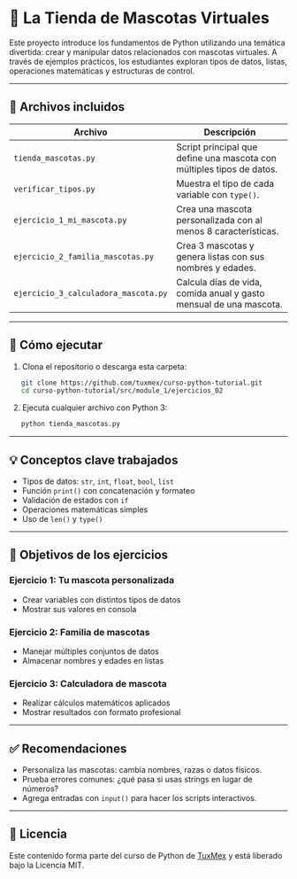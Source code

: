 # 🐾 La Tienda de Mascotas Virtuales

Este proyecto introduce los fundamentos de Python utilizando una temática divertida: crear y manipular datos relacionados con mascotas virtuales. A través de ejemplos prácticos, los estudiantes exploran tipos de datos, listas, operaciones matemáticas y estructuras de control.

---

## 📁 Archivos incluidos

| Archivo                               | Descripción                                                                 |
|--------------------------------------|-----------------------------------------------------------------------------|
| `tienda_mascotas.py`                 | Script principal que define una mascota con múltiples tipos de datos.       |
| `verificar_tipos.py`                 | Muestra el tipo de cada variable con `type()`.                              |
| `ejercicio_1_mi_mascota.py`          | Crea una mascota personalizada con al menos 8 características.              |
| `ejercicio_2_familia_mascotas.py`    | Crea 3 mascotas y genera listas con sus nombres y edades.                  |
| `ejercicio_3_calculadora_mascota.py` | Calcula días de vida, comida anual y gasto mensual de una mascota.          |

---

## 🚀 Cómo ejecutar

1. Clona el repositorio o descarga esta carpeta:
```bash
   git clone https://github.com/tuxmex/curso-python-tutorial.git
   cd curso-python-tutorial/src/module_1/ejercicios_02
````

2. Ejecuta cualquier archivo con Python 3:

```bash
   python tienda_mascotas.py
```

---

## 💡 Conceptos clave trabajados

* Tipos de datos: `str`, `int`, `float`, `bool`, `list`
* Función `print()` con concatenación y formateo
* Validación de estados con `if`
* Operaciones matemáticas simples
* Uso de `len()` y `type()`

---

## 🎯 Objetivos de los ejercicios

### Ejercicio 1: Tu mascota personalizada

* Crear variables con distintos tipos de datos
* Mostrar sus valores en consola

### Ejercicio 2: Familia de mascotas

* Manejar múltiples conjuntos de datos
* Almacenar nombres y edades en listas

### Ejercicio 3: Calculadora de mascota

* Realizar cálculos matemáticos aplicados
* Mostrar resultados con formato profesional

---

## ✅ Recomendaciones

* Personaliza las mascotas: cambia nombres, razas o datos físicos.
* Prueba errores comunes: ¿qué pasa si usas strings en lugar de números?
* Agrega entradas con `input()` para hacer los scripts interactivos.

---

## 📜 Licencia

Este contenido forma parte del curso de Python de [TuxMex](https://github.com/tuxmex) y está liberado bajo la Licencia MIT.




